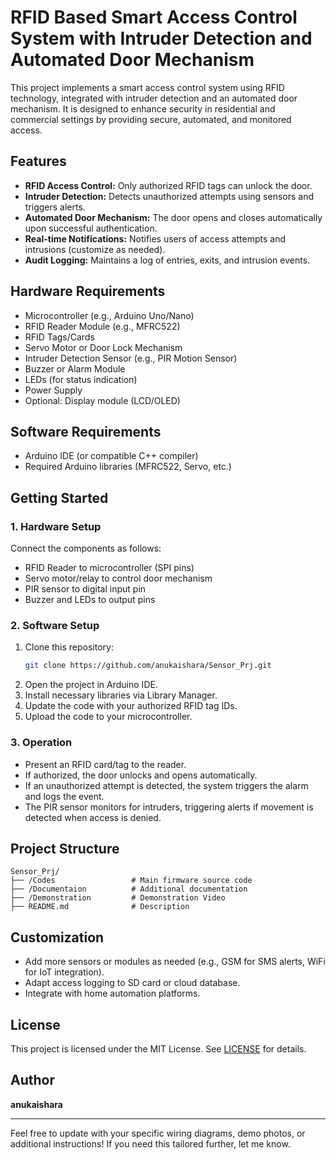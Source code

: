 # RFID Based Smart Access Control System with Intruder Detection and Automated Door Mechanism

This project implements a smart access control system using RFID technology, integrated with intruder detection and an automated door mechanism. It is designed to enhance security in residential and commercial settings by providing secure, automated, and monitored access.

## Features

- **RFID Access Control:** Only authorized RFID tags can unlock the door.
- **Intruder Detection:** Detects unauthorized attempts using sensors and triggers alerts.
- **Automated Door Mechanism:** The door opens and closes automatically upon successful authentication.
- **Real-time Notifications:** Notifies users of access attempts and intrusions (customize as needed).
- **Audit Logging:** Maintains a log of entries, exits, and intrusion events.

## Hardware Requirements

- Microcontroller (e.g., Arduino Uno/Nano)
- RFID Reader Module (e.g., MFRC522)
- RFID Tags/Cards
- Servo Motor or Door Lock Mechanism
- Intruder Detection Sensor (e.g., PIR Motion Sensor)
- Buzzer or Alarm Module
- LEDs (for status indication)
- Power Supply
- Optional: Display module (LCD/OLED)

## Software Requirements

- Arduino IDE (or compatible C++ compiler)
- Required Arduino libraries (MFRC522, Servo, etc.)

## Getting Started

### 1. Hardware Setup

Connect the components as follows:

- RFID Reader to microcontroller (SPI pins)
- Servo motor/relay to control door mechanism
- PIR sensor to digital input pin
- Buzzer and LEDs to output pins

### 2. Software Setup

1. Clone this repository:
   ```bash
   git clone https://github.com/anukaishara/Sensor_Prj.git
   ```
2. Open the project in Arduino IDE.
3. Install necessary libraries via Library Manager.
4. Update the code with your authorized RFID tag IDs.
5. Upload the code to your microcontroller.

### 3. Operation

- Present an RFID card/tag to the reader.
- If authorized, the door unlocks and opens automatically.
- If an unauthorized attempt is detected, the system triggers the alarm and logs the event.
- The PIR sensor monitors for intruders, triggering alerts if movement is detected when access is denied.

## Project Structure

```
Sensor_Prj/
├── /Codes                 # Main firmware source code
├── /Documentaion          # Additional documentation
├── /Demonstration         # Demonstration Video
├── README.md              # Description
```

## Customization

- Add more sensors or modules as needed (e.g., GSM for SMS alerts, WiFi for IoT integration).
- Adapt access logging to SD card or cloud database.
- Integrate with home automation platforms.

## License

This project is licensed under the MIT License. See [LICENSE](LICENSE) for details.

## Author

**anukaishara**

---

Feel free to update with your specific wiring diagrams, demo photos, or additional instructions! If you need this tailored further, let me know.
